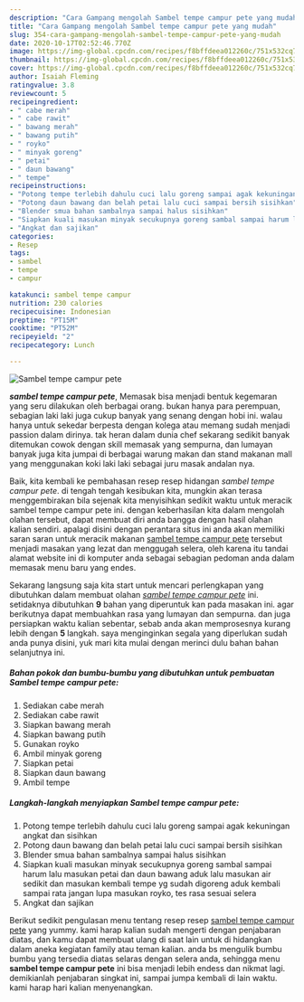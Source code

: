 ```yaml
---
description: "Cara Gampang mengolah Sambel tempe campur pete yang mudah"
title: "Cara Gampang mengolah Sambel tempe campur pete yang mudah"
slug: 354-cara-gampang-mengolah-sambel-tempe-campur-pete-yang-mudah
date: 2020-10-17T02:52:46.770Z
image: https://img-global.cpcdn.com/recipes/f8bffdeea012260c/751x532cq70/sambel-tempe-campur-pete-foto-resep-utama.jpg
thumbnail: https://img-global.cpcdn.com/recipes/f8bffdeea012260c/751x532cq70/sambel-tempe-campur-pete-foto-resep-utama.jpg
cover: https://img-global.cpcdn.com/recipes/f8bffdeea012260c/751x532cq70/sambel-tempe-campur-pete-foto-resep-utama.jpg
author: Isaiah Fleming
ratingvalue: 3.8
reviewcount: 5
recipeingredient:
- " cabe merah"
- " cabe rawit"
- " bawang merah"
- " bawang putih"
- " royko"
- " minyak goreng"
- " petai"
- " daun bawang"
- " tempe"
recipeinstructions:
- "Potong tempe terlebih dahulu cuci lalu goreng sampai agak kekuningan angkat dan sisihkan"
- "Potong daun bawang dan belah petai lalu cuci sampai bersih sisihkan"
- "Blender smua bahan sambalnya sampai halus sisihkan"
- "Siapkan kuali masukan minyak secukupnya goreng sambal sampai harum lalu masukan petai dan daun bawang aduk lalu masukan air sedikit dan masukan kembali tempe yg sudah digoreng aduk kembali sampai rata jangan lupa masukan royko, tes rasa sesuai selera"
- "Angkat dan sajikan"
categories:
- Resep
tags:
- sambel
- tempe
- campur

katakunci: sambel tempe campur 
nutrition: 230 calories
recipecuisine: Indonesian
preptime: "PT15M"
cooktime: "PT52M"
recipeyield: "2"
recipecategory: Lunch

---
```



![Sambel tempe campur pete](https://img-global.cpcdn.com/recipes/f8bffdeea012260c/751x532cq70/sambel-tempe-campur-pete-foto-resep-utama.jpg)

<b><i>sambel tempe campur pete</i></b>, Memasak bisa menjadi bentuk kegemaran yang seru dilakukan oleh berbagai orang. bukan hanya para perempuan, sebagian laki laki juga cukup banyak yang senang dengan hobi ini. walau hanya untuk sekedar berpesta dengan kolega atau memang sudah menjadi passion dalam dirinya. tak heran dalam dunia chef sekarang sedikit banyak ditemukan cowok dengan skill memasak yang sempurna, dan lumayan banyak juga kita jumpai di berbagai warung makan dan stand makanan mall yang menggunakan koki laki laki sebagai juru masak andalan nya.



Baik, kita kembali ke pembahasan resep resep hidangan <i>sambel tempe campur pete</i>. di tengah tengah kesibukan kita, mungkin akan terasa menggembirakan bila sejenak kita menyisihkan sedikit waktu untuk meracik sambel tempe campur pete ini. dengan keberhasilan kita dalam mengolah olahan tersebut, dapat membuat diri anda bangga dengan hasil olahan kalian sendiri. apalagi disini dengan perantara situs ini anda akan memiliki saran saran untuk meracik makanan <u>sambel tempe campur pete</u> tersebut menjadi masakan yang lezat dan menggugah selera, oleh karena itu tandai alamat website ini di komputer anda sebagai sebagian pedoman anda dalam memasak menu baru yang endes.


Sekarang langsung saja kita start untuk mencari perlengkapan yang dibutuhkan dalam membuat olahan <u><i>sambel tempe campur pete</i></u> ini. setidaknya dibutuhkan <b>9</b> bahan yang diperuntuk kan pada masakan ini. agar berikutnya dapat membuahkan rasa yang lumayan dan sempurna. dan juga persiapkan waktu kalian sebentar, sebab anda akan memprosesnya kurang lebih dengan <b>5</b> langkah. saya menginginkan segala yang diperlukan sudah anda punya disini, yuk mari kita mulai dengan merinci dulu bahan bahan selanjutnya ini.

<!--inarticleads1-->

##### Bahan pokok dan bumbu-bumbu yang dibutuhkan untuk pembuatan Sambel tempe campur pete:

1. Sediakan  cabe merah
1. Sediakan  cabe rawit
1. Siapkan  bawang merah
1. Siapkan  bawang putih
1. Gunakan  royko
1. Ambil  minyak goreng
1. Siapkan  petai
1. Siapkan  daun bawang
1. Ambil  tempe




<!--inarticleads2-->

##### Langkah-langkah menyiapkan Sambel tempe campur pete:

1. Potong tempe terlebih dahulu cuci lalu goreng sampai agak kekuningan angkat dan sisihkan
1. Potong daun bawang dan belah petai lalu cuci sampai bersih sisihkan
1. Blender smua bahan sambalnya sampai halus sisihkan
1. Siapkan kuali masukan minyak secukupnya goreng sambal sampai harum lalu masukan petai dan daun bawang aduk lalu masukan air sedikit dan masukan kembali tempe yg sudah digoreng aduk kembali sampai rata jangan lupa masukan royko, tes rasa sesuai selera
1. Angkat dan sajikan




Berikut sedikit pengulasan menu tentang resep resep <u>sambel tempe campur pete</u> yang yummy. kami harap kalian sudah mengerti dengan penjabaran diatas, dan kamu dapat membuat ulang di saat lain untuk di hidangkan dalam aneka kegiatan family atau teman kalian. anda bs mengulik bumbu bumbu yang tersedia diatas selaras dengan selera anda, sehingga menu <b>sambel tempe campur pete</b> ini bisa menjadi lebih endess dan nikmat lagi. demikianlah penjabaran singkat ini, sampai jumpa kembali di lain waktu. kami harap hari kalian menyenangkan.
